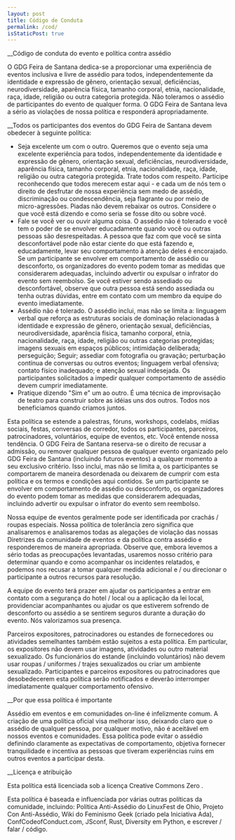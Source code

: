 ```yaml
---
layout: post
title: Código de Conduta
permalink: /cod/
isStaticPost: true
---
```


__Código de conduta do evento e política contra assédio


O GDG Feira de Santana dedica-se a proporcionar uma experiência de eventos inclusiva e livre de assédio para todos, independentemente da identidade e expressão de gênero, orientação sexual, deficiências, neurodiversidade, aparência física, tamanho corporal, etnia, nacionalidade, raça, idade, religião ou outra categoria protegida.
Não toleramos o assédio de participantes do evento de qualquer forma. O GDG Feira de Santana leva a sério as violações de nossa política e responderá apropriadamente.

__Todos os participantes dos eventos do GDG Feira de Santana devem obedecer à seguinte política:

- Seja excelente um com o outro. Queremos que o evento seja uma excelente experiência para todos, independentemente da identidade e expressão de gênero, orientação sexual, deficiências, neurodiversidade, aparência física, tamanho corporal, etnia, nacionalidade, raça, idade, religião ou outra categoria protegida. Trate todos com respeito. Participe reconhecendo que todos merecem estar aqui - e cada um de nós tem o direito de desfrutar de nossa experiência sem medo de assédio, discriminação ou condescendência, seja flagrante ou por meio de micro-agressões. Piadas não devem rebaixar os outros. Considere o que você está dizendo e como seria se fosse dito ou sobre você.
- Fale se você ver ou ouvir alguma coisa. O assédio não é tolerado e você tem o poder de se envolver educadamente quando você ou outras pessoas são desrespeitadas. A pessoa que faz com que você se sinta desconfortável pode não estar ciente do que está fazendo e, educadamente, levar seu comportamento à atenção deles é encorajado. Se um participante se envolver em comportamento de assédio ou desconforto, os organizadores do evento podem tomar as medidas que considerarem adequadas, incluindo advertir ou expulsar o infrator do evento sem reembolso. Se você estiver sendo assediado ou desconfortável, observe que outra pessoa está sendo assediada ou tenha outras dúvidas, entre em contato com um membro da equipe do evento imediatamente.
- Assédio não é tolerado. O assédio inclui, mas não se limita a: linguagem verbal que reforça as estruturas sociais de dominação relacionadas à identidade e expressão de gênero, orientação sexual, deficiências, neurodiversidade, aparência física, tamanho corporal, etnia, nacionalidade, raça, idade, religião ou outras categorias protegidas; imagens sexuais em espaços públicos; intimidação deliberada; perseguição; Seguir; assediar com fotografia ou gravação; perturbação contínua de conversas ou outros eventos; linguagem verbal ofensiva; contato físico inadequado; e atenção sexual indesejada. Os participantes solicitados a impedir qualquer comportamento de assédio devem cumprir imediatamente.
- Pratique dizendo "Sim e" um ao outro. É uma técnica de improvisação de teatro para construir sobre as idéias uns dos outros. Todos nos beneficiamos quando criamos juntos. 

Esta política se estende a palestras, fóruns, workshops, codelabs, mídias sociais, festas, conversas de corredor, todos os participantes, parceiros, patrocinadores, voluntários, equipe de eventos, etc. Você entende nossa tendência. O GDG Feira de Santana reserva-se o direito de recusar a admissão, ou remover qualquer pessoa de qualquer evento organizado pelo GDG Feira de Santana  (incluindo futuros eventos) a qualquer momento a seu exclusivo critério. Isso inclui, mas não se limita a, os participantes se comportarem de maneira desordenada ou deixarem de cumprir com esta política e os termos e condições aqui contidos. Se um participante se envolver em comportamento de assédio ou desconforto, os organizadores do evento podem tomar as medidas que considerarem adequadas, incluindo advertir ou expulsar o infrator do evento sem reembolso.

Nossa equipe de eventos geralmente pode ser identificada por crachás / roupas especiais. Nossa política de tolerância zero significa que analisaremos e analisaremos todas as alegações de violação das nossas Diretrizes da comunidade de eventos e da política contra assédio e responderemos de maneira apropriada. Observe que, embora levemos a sério todas as preocupações levantadas, usaremos nosso critério para determinar quando e como acompanhar os incidentes relatados, e podemos nos recusar a tomar qualquer medida adicional e / ou direcionar o participante a outros recursos para resolução.

A equipe do evento terá prazer em ajudar os participantes a entrar em contato com a segurança do hotel / local ou a aplicação da lei local, providenciar acompanhantes ou ajudar os que estiverem sofrendo de desconforto ou assédio a se sentirem seguros durante a duração do evento. Nós valorizamos sua presença.

Parceiros expositores, patrocinadores ou estandes de fornecedores ou atividades semelhantes também estão sujeitos a esta política. Em particular, os expositores não devem usar imagens, atividades ou outro material sexualizado. Os funcionários do estande (incluindo voluntários) não devem usar roupas / uniformes / trajes sexualizados ou criar um ambiente sexualizado. Participantes e parceiros expositores ou patrocinadores que desobedecerem esta política serão notificados e deverão interromper imediatamente qualquer comportamento ofensivo.

__Por que essa política é importante

Assédio em eventos e em comunidades on-line é infelizmente comum. A criação de uma política oficial visa melhorar isso, deixando claro que o assédio de qualquer pessoa, por qualquer motivo, não é aceitável em nossos eventos e comunidades. Essa política pode evitar o assédio definindo claramente as expectativas de comportamento, objetiva fornecer tranquilidade e incentiva as pessoas que tiveram experiências ruins em outros eventos a participar desta.

__Licença e atribuição

Esta política está licenciada sob a licença Creative Commons Zero .

Esta política é baseada e influenciada por várias outras políticas da comunidade, incluindo: Política Anti-Assédio do LinuxFest de Ohio, Projeto Con Anti-Assédio, Wiki do Feminismo Geek (criado pela Iniciativa Ada), ConfCodeofConduct.com, JSconf, Rust, Diversity em Python, e escrever / falar / código.


<img class="img-responsive feature-image" src="{{ site.baseurl }}/img/posts/cod.jpg" style="display:none">